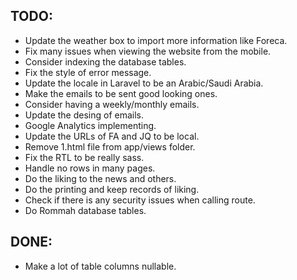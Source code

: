 
## TODO:

- Update the weather box to import more information like Foreca.
- Fix many issues when viewing the website from the mobile.
- Consider indexing the database tables.
- Fix the style of error message.
- Update the locale in Laravel to be an Arabic/Saudi Arabia.
- Make the emails to be sent good looking ones.
- Consider having a weekly/monthly emails.
- Update the desing of emails.
- Google Analytics implementing.
- Update the URLs of FA and JQ to be local.
- Remove 1.html file from app/views folder.
- Fix the RTL to be really sass.
- Handle no rows in many pages.
- Do the liking to the news and others.
- Do the printing and keep records of liking.
- Check if there is any security issues when calling route.
- Do Rommah database tables.

## DONE:

- Make a lot of table columns nullable.

